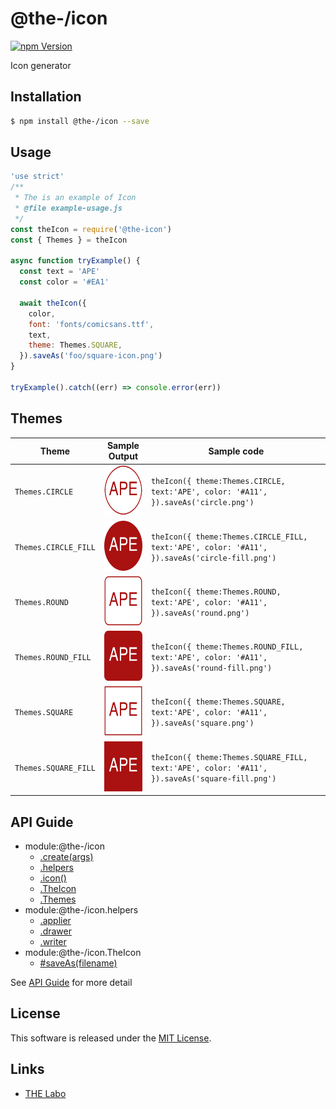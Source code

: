 @the-/icon
==========

<!---
This file is generated by @the-/templates. Do not update manually.
--->

<!-- Badge Start -->
<a name="badges"></a>

[![npm Version][bd_npm_shield_url]][bd_npm_url]

[bd_repo_url]: https://github.com/the-labo/the
[bd_npm_url]: http://www.npmjs.org/package/@the-/icon
[bd_npm_shield_url]: http://img.shields.io/npm/v/@the-/icon.svg?style=flat

<!-- Badge End -->


<!-- Description Start -->
<a name="description"></a>

Icon generator

<!-- Description End -->


<!-- Overview Start -->
<a name="overview"></a>




<!-- Overview End -->


<!-- Sections Start -->
<a name="sections"></a>

<!-- Section from "doc/readme/01.Installation.md.hbs" Start -->

<a name="section-doc-readme-01-installation-md"></a>

Installation
-----

```bash
$ npm install @the-/icon --save
```


<!-- Section from "doc/readme/01.Installation.md.hbs" End -->

<!-- Section from "doc/readme/02.Usage.md.hbs" Start -->

<a name="section-doc-readme-02-usage-md"></a>

Usage
---------

```javascript
'use strict'
/**
 * The is an example of Icon
 * @file example-usage.js
 */
const theIcon = require('@the-icon')
const { Themes } = theIcon

async function tryExample() {
  const text = 'APE'
  const color = '#EA1'

  await theIcon({
    color,
    font: 'fonts/comicsans.ttf',
    text,
    theme: Themes.SQUARE,
  }).saveAs('foo/square-icon.png')
}

tryExample().catch((err) => console.error(err))

```


<!-- Section from "doc/readme/02.Usage.md.hbs" End -->

<!-- Section from "doc/readme/03.Themes.md.hbs" Start -->

<a name="section-doc-readme-03-themes-md"></a>

Themes
---------


| Theme | Sample Output | Sample code |
| ---  | ---- | ---- |
| `Themes.CIRCLE` | <img src="./example/images/circle.png" height="80"/> |`theIcon({ theme:Themes.CIRCLE, text:'APE', color: '#A11', }).saveAs('circle.png')` |
| `Themes.CIRCLE_FILL` | <img src="./example/images/circle-fill.png" height="80"/> |`theIcon({ theme:Themes.CIRCLE_FILL, text:'APE', color: '#A11', }).saveAs('circle-fill.png')` |
| `Themes.ROUND` | <img src="./example/images/round.png" height="80"/> |`theIcon({ theme:Themes.ROUND, text:'APE', color: '#A11', }).saveAs('round.png')` |
| `Themes.ROUND_FILL` | <img src="./example/images/round-fill.png" height="80"/> |`theIcon({ theme:Themes.ROUND_FILL, text:'APE', color: '#A11', }).saveAs('round-fill.png')` |
| `Themes.SQUARE` | <img src="./example/images/square.png" height="80"/> |`theIcon({ theme:Themes.SQUARE, text:'APE', color: '#A11', }).saveAs('square.png')` |
| `Themes.SQUARE_FILL` | <img src="./example/images/square-fill.png" height="80"/> |`theIcon({ theme:Themes.SQUARE_FILL, text:'APE', color: '#A11', }).saveAs('square-fill.png')` |


<!-- Section from "doc/readme/03.Themes.md.hbs" End -->


<!-- Sections Start -->

<a name="api"></a>

## API Guide


- module:@the-/icon
  - [.create(args)](./doc/api/api.md#module_@the-/icon.create)
  - [.helpers](./doc/api/api.md#module_@the-/icon.helpers)
  - [.icon()](./doc/api/api.md#module_@the-/icon.icon)
  - [.TheIcon](./doc/api/api.md#module_@the-/icon.TheIcon)
  - [.Themes](./doc/api/api.md#module_@the-/icon.Themes)
- module:@the-/icon.helpers
  - [.applier](./doc/api/api.md#module_@the-/icon.helpers.applier)
  - [.drawer](./doc/api/api.md#module_@the-/icon.helpers.drawer)
  - [.writer](./doc/api/api.md#module_@the-/icon.helpers.writer)
- module:@the-/icon.TheIcon
  - [#saveAs(filename)](./doc/api/api.md#module_@the-/icon.TheIcon#saveAs)

See [API Guide](./doc/api/api.md) for more detail


<!-- LICENSE Start -->
<a name="license"></a>

License
-------
This software is released under the [MIT License](https://github.com/the-labo/the/blob/master/LICENSE).

<!-- LICENSE End -->


<!-- Links Start -->
<a name="links"></a>

Links
------

+ [THE Labo][the_labo_url]

[the_labo_url]: https://github.com/the-labo

<!-- Links End -->
